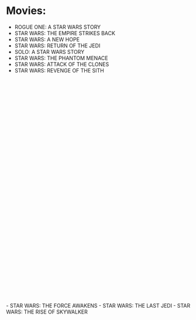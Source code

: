 # Movies:

- ROGUE ONE: A STAR WARS STORY
- STAR WARS: THE EMPIRE STRIKES BACK
- STAR WARS: A NEW HOPE
- STAR WARS: RETURN OF THE JEDI
- SOLO: A STAR WARS STORY
- STAR WARS: THE PHANTOM MENACE
- STAR WARS: ATTACK OF THE CLONES
- STAR WARS: REVENGE OF THE SITH
<br />
<br /> 
<br />
<br /> 
<br />
<br /> 
<br />
<br /> 
<br />
<br /> 
<br />
<br /> 
<br />
<br /> 
<br />
<br /> 
<br />
<br /> 
<br />
<br /> 
<br />
<br /> 
<br />
<br /> 
<br />
<br /> 
<br />
<br /> 
<br />
<br /> 
<br />
<br /> 
<br />
<br /> 
<br />
<br /> 
- STAR WARS: THE FORCE AWAKENS
- STAR WARS: THE LAST JEDI
- STAR WARS: THE RISE OF SKYWALKER
